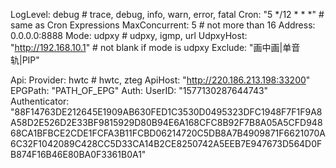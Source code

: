 LogLevel: debug # trace, debug, info, warn, error, fatal
Cron: "5 */12 * * *" # same as Cron Expressions
MaxConcurrent: 5 # not more than 16
Address: 0.0.0.0:8888
Mode: udpxy # udpxy, igmp, url
UdpxyHost: "http://192.168.10.1" # not blank if mode is udpxy
Exclude: "画中画|单音轨|PIP"

Api:
  Provider: hwtc # hwtc, zteg
  ApiHost: "http://220.186.213.198:33200"
  EPGPath: "PATH_OF_EPG"
  Auth:
    UserID: "1577130287644743"
    Authenticator: "88F14763DE212645E1909AB630FED1C3530D0495323DFC1948F7F1F9A8A58D2E526D2E33BF9815929D80B94E6A168CFC8B92F7B8A05A5CFD94868CA1BFBCE2CDE1FCFA3B11FCBD06214720C5DB8A7B4909871F6621070A6C32F1042089C428CC5D33CA14B2CE8250742A5EEB7E947673D564D0FB874F16B46E80BA0F3361B0A1"
